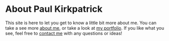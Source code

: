 # About Paul Kirkpatrick

This site is here to let you get to know a little bit more about me. You can take a see more [about me](https://kirkpatrickpaul.github.io/index.html), or take a look at [my portfolio](https://kirkpatrickpaul.github.io/portfolio.html). If you like what you see, feel free to [contact me](https://kirkpatrickpaul.github.io/contact.html) with any questions or ideas!
